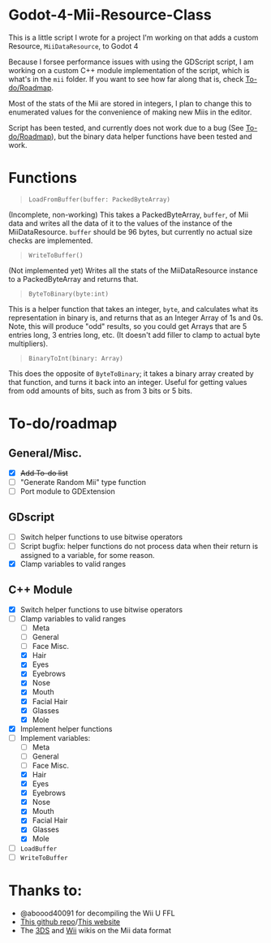 # Godot-4-Mii-Resource-Class
This is a little script I wrote for a project I'm working on that adds a custom Resource, `MiiDataResource`, to Godot 4

Because I forsee performance issues with using the GDScript script, I am working on a custom C++ module implementation of the script, which is what's in the `mii` folder. If you want to see how far along that is, check [To-do/Roadmap](https://github.com/c08oprkiua/Godot-4-Mii-Resource-Class/edit/main/README.md#to-doroadmap).

Most of the stats of the Mii are stored in integers, I plan to change this to enumerated values for the convenience of making new Miis in the editor. 

Script has been tested, and currently does not work due to a bug (See [To-do/Roadmap](https://github.com/c08oprkiua/Godot-4-Mii-Resource-Class/edit/main/README.md#to-doroadmap)), but the binary data helper functions have been tested and work.

# Functions
> `LoadFromBuffer(buffer: PackedByteArray)`

(Incomplete, non-working) This takes a PackedByteArray, `buffer`, of Mii data and writes all the data of it to the values of the instance of the MiiDataResource. `buffer` should be 96 bytes, but currently no actual size checks are implemented.
> `WriteToBuffer()`

(Not implemented yet) Writes all the stats of the MiiDataResource instance to a PackedByteArray and returns that.

> `ByteToBinary(byte:int)`

This is a helper function that takes an integer, `byte`, and calculates what its representation in binary is, and returns that as an Integer Array of 1s and 0s. Note, this will produce "odd" results, so you could get Arrays that are 5 entries long, 3 entries long, etc. (It doesn't add filler to clamp to actual byte multipliers).

> `BinaryToInt(binary: Array)`

This does the opposite of `ByteToBinary`; it takes a binary array created by that function, and turns it back into an integer. Useful for getting values from odd amounts of bits, such as from 3 bits or 5 bits. 


# To-do/roadmap
## General/Misc.
- [x] ~~Add To-do list~~
- [ ] "Generate Random Mii" type function
- [ ] Port module to GDExtension

## GDscript
- [ ] Switch helper functions to use bitwise operators
- [ ] Script bugfix: helper functions do not process data when their return is assigned to a variable, for some reason.
- [x] Clamp variables to valid ranges

## C++ Module
- [x] Switch helper functions to use bitwise operators
- [ ] Clamp variables to valid ranges
  - [ ] Meta
  - [ ] General
  - [ ] Face Misc.
  - [x] Hair
  - [x] Eyes
  - [x] Eyebrows
  - [x] Nose
  - [x] Mouth
  - [x] Facial Hair
  - [x] Glasses
  - [x] Mole
- [x] Implement helper functions
- [ ] Implement variables:
  - [ ] Meta
  - [ ] General
  - [ ] Face Misc.
  - [x] Hair
  - [x] Eyes
  - [x] Eyebrows
  - [x] Nose
  - [x] Mouth
  - [x] Facial Hair
  - [x] Glasses
  - [x] Mole
- [ ] `LoadBuffer`
- [ ] `WriteToBuffer`

# Thanks to:
* @aboood40091 for decompiling the Wii U FFL
* [This github repo](https://github.com/HEYimHeroic/MiiDataFiles)/[This website](https://sites.google.com/view/miilibrary/contactfaqother/FAQ)
* The [3DS](https://www.3dbrew.org/wiki/Mii) and [Wii](https://wiibrew.org/wiki/Mii_data) wikis on the Mii data format

